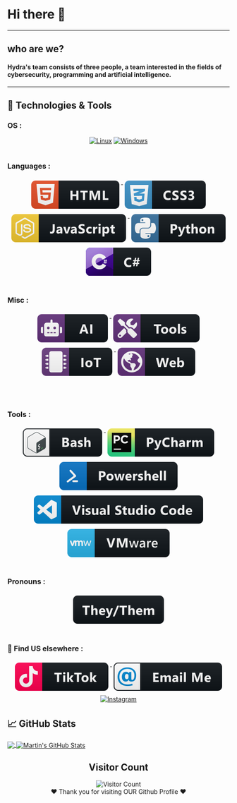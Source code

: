 # Hi there 👋

---

## who are we?

#### Hydra's team consists of three people, a team interested in the fields of cybersecurity, programming and artificial intelligence.

---

## 🔧 Technologies & Tools

### OS :
<div align="center">

  <a href="">![Linux](https://img.shields.io/badge/OS-%20Linux-yellow?style=for-the-badge&logo=Linux)</a>
  <a href="">![Windows](https://img.shields.io/badge/OS-%20Windows-red?style=for-the-badge&logo=windows)</a>
</div>

<!--<img src="https://raw.githubusercontent.com/MikeCodesDotNET/MikeCodesDotNET/a8abbf37441f3253f74ea255a47f289208d7568c/Resources/wpf.svg" alt="Windows" style="vertical-align:top; margin:4px">-->

#

### Languages :
<p align="center">
<a href="#">
<img src="https://raw.githubusercontent.com/MikeCodesDotNET/ColoredBadges/master/svg/dev/languages/html.svg" alt="html" style="vertical-align:top; margin:6px 4px">
</a>
<a href="#">
<img src="https://raw.githubusercontent.com/MikeCodesDotNET/ColoredBadges/master/svg/dev/languages/css3.svg" alt="css3" style="vertical-align:top; margin:6px 4px">
</a>
<a href="#">
<img src="https://raw.githubusercontent.com/MikeCodesDotNET/ColoredBadges/master/svg/dev/languages/js.svg" alt="js" style="vertical-align:top; margin:6px 4px">
</a>
<a href="#">
<img src="https://raw.githubusercontent.com/MikeCodesDotNET/ColoredBadges/master/svg/dev/languages/python.svg" alt="python" style="vertical-align:top; margin:6px 4px">
</a>  
<a href="#">
<img src="https://raw.githubusercontent.com/MikeCodesDotNET/ColoredBadges/master/svg/dev/languages/csharp.svg" alt="csharp" style="vertical-align:top; margin:6px 4px">
</a>  
</p>

#

### Misc :
<p align="center">
<a href="#">
<img src="https://raw.githubusercontent.com/MikeCodesDotNET/ColoredBadges/master/svg/dev/misc/ai.svg" alt="ai" style="vertical-align:top; margin:6px 4px">     </a>  
<a href="#">
<img src="https://raw.githubusercontent.com/MikeCodesDotNET/ColoredBadges/master/svg/dev/misc/tools.svg" alt="tools" style="vertical-align:top; margin:6px 4px">
</a>  
<a href="#">   
<img src="https://raw.githubusercontent.com/MikeCodesDotNET/ColoredBadges/master/svg/dev/misc/iot.svg" alt="iot" style="vertical-align:top; margin:6px 4px">
</a>  

<a href="#">
<img src="https://raw.githubusercontent.com/MikeCodesDotNET/ColoredBadges/master/svg/dev/misc/web.svg" alt="web" style="vertical-align:top; margin:6px 4px">
</a>  
</p>
<br>

#

### Tools :
<p align="center">
<a href="#">
    <img src="https://raw.githubusercontent.com/MikeCodesDotNET/ColoredBadges/master/svg/dev/tools/bash.svg" alt="bash" style="vertical-align:top; margin:6px 4px">
</a> 
<a href="#">
    <img src="https://raw.githubusercontent.com/MikeCodesDotNET/ColoredBadges/master/svg/dev/tools/jetbrains_pycharm.svg" alt="jetbrains_pycharm" style="vertical-align:top; margin:6px 4px">
</a> 
<a href="#">
    <img src="https://raw.githubusercontent.com/MikeCodesDotNET/ColoredBadges/master/svg/dev/tools/powershell.svg" alt="powershell" style="vertical-align:top; margin:6px 4px">
</a> 
<a href="#">
    <img src="https://raw.githubusercontent.com/MikeCodesDotNET/ColoredBadges/master/svg/dev/tools/visualstudio_code.svg" alt="visualstudio_code" style="vertical-align:top; margin:6px 4px">
</a> 


<a href="#">
    <img src="https://raw.githubusercontent.com/MikeCodesDotNET/ColoredBadges/master/svg/dev/tools/vmware.svg" alt="vmware" style="vertical-align:top; margin:6px 4px">
</a> 
</p>

#

### Pronouns :
<p align="center">
   <a href="#">
    <img src="https://raw.githubusercontent.com/MikeCodesDotNET/ColoredBadges/master/svg/pronouns/theythem.svg" alt="they / them" style="vertical-align:top; margin:6px 4px">
  </a>  
</p> 

#

### 📢 Find US elsewhere :
<p align="center">
    </a>    <a href="https://www.tiktok.com/@.hydrateam">
    <img src="https://raw.githubusercontent.com/MikeCodesDotNET/ColoredBadges/master/svg/social/tiktok.svg" alt="tiktok" style="vertical-align:top; margin:6px 4px">
  </a> 
  <a href="secret">
    <img src="https://raw.githubusercontent.com/MikeCodesDotNET/ColoredBadges/master/svg/social/email_me.svg" alt="email_me" style="vertical-align:top; margin:6px 4px">
  </a>  
  <a href="https://www.instagram.com/hydra3team/">
    <img src="https://raw.githubusercontent.com/MikeCodesDotNET/MikeCodesDotNET/a8abbf37441f3253f74ea255a47f289208d7568c/Resources/instagram.svg" alt="Instagram" style="vertical-align:top; margin:4px">
  </a>
</p>



## &#x1f4c8; GitHub Stats

<a href="https://github.com/Hydra3Team/Hydra3Team">
    <img align="center" src="https://github-readme-stats.vercel.app/api/top-langs/?username=Hydra3Team&langs_count=8&theme=dark">
</a>
<a href="https://github.com/Hydra3Team/Hydra3Team">
    <img align="center" src="https://github-readme-stats.vercel.app/api?username=Hydra3Team&show_icons=true&theme=dark" alt="Martin's GitHub Stats" />
</a>



<div align="center">

## Visitor Count
![Visitor Count](https://profile-counter.glitch.me/{Hydra3Team}/count.svg)
<br>
❤️ Thank you for visiting OUR Github Profile ❤️
</div>

